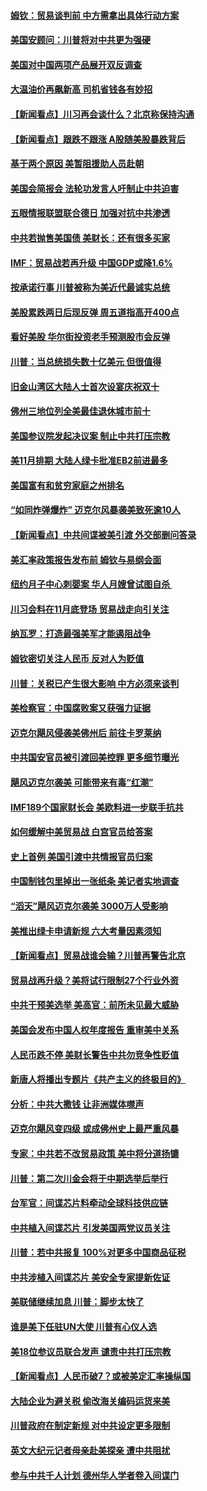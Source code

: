 #### [姆钦：贸易谈判前 中方需拿出具体行动方案](../pages/nsc412/n10780360.md?t=10130633) 

#### [美国安顾问：川普将对中共更为强硬](../pages/nsc412/n10780579.md?t=10130633) 

#### [美国对中国两项产品展开双反调查](../pages/nsc412/n10780059.md?t=10130633) 

#### [大温油价再飙新高 司机省钱各有妙招](../pages/nsc412/n10780183.md?t=10130633) 

#### [【新闻看点】川习再会谈什么？北京称保持沟通](../pages/nsc412/n10780037.md?t=10130633) 

#### [【新闻看点】跟跌不跟涨 A股随美股暴跌背后](../pages/nsc412/n10780057.md?t=10130633) 

#### [基于两个原因 美暂阻援助人员赴朝](../pages/nsc412/n10779723.md?t=10130633) 

#### [美国会简报会 法轮功发言人吁制止中共迫害](../pages/nsc412/n10779649.md?t=10130633) 

#### [五眼情报联盟联合德日 加强对抗中共渗透](../pages/nsc412/n10779555.md?t=10130633) 

#### [中共若抛售美国债 美财长：还有很多买家](../pages/nsc412/n10779551.md?t=10130633) 

#### [IMF：贸易战若再升级 中国GDP或降1.6%](../pages/nsc412/n10779387.md?t=10130633) 

#### [按承诺行事 川普被称为美近代最诚实总统](../pages/nsc412/n10779378.md?t=10130633) 

#### [美股累跌两日后现反弹 周五道指高开400点](../pages/nsc412/n10777885.md?t=10130633) 

#### [看好美股 华尔街投资老手预测股市会反弹](../pages/nsc412/n10778604.md?t=10130633) 

#### [川普：当总统损失数十亿美元 但很值得](../pages/nsc412/n10778932.md?t=10130633) 

#### [旧金山湾区大陆人士首次设宴庆祝双十](../pages/nsc412/n10778620.md?t=10130633) 

#### [佛州三地位列全美最佳退休城市前十](../pages/nsc412/n10777888.md?t=10130633) 

#### [美国参议院发起决议案 制止中共打压宗教](../pages/nsc412/n10777584.md?t=10130633) 

#### [美11月排期 大陆人绿卡批准EB2前进最多](../pages/nsc412/n10777900.md?t=10130633) 

#### [美国富有和贫穷家庭之州排名](../pages/nsc412/n10777911.md?t=10130633) 

#### [“如同炸弹爆炸” 迈克尔风暴袭美致死逾10人](../pages/nsc412/n10777806.md?t=10130633) 

#### [【新闻看点】中共间谍被美引渡 外交部删问答录](../pages/nsc412/n10777155.md?t=10130633) 

#### [美汇率政策报告发布前 姆钦与易纲会面](../pages/nsc412/n10777156.md?t=10130633) 

#### [纽约月子中心刺婴案 华人月嫂曾试图自杀 ](../pages/nsc412/n10777493.md?t=10130633) 

#### [川习会料在11月底登场 贸易战走向引关注](../pages/nsc412/n10777468.md?t=10130633) 

#### [纳瓦罗：打造最强美军才能遏阻战争](../pages/nsc412/n10777382.md?t=10130633) 

#### [姆钦密切关注人民币 反对人为贬值](../pages/nsc412/n10777297.md?t=10130633) 

#### [川普：关税已产生很大影响 中方必须来谈判](../pages/nsc412/n10777141.md?t=10130633) 

#### [美检察官：中国腐败案又获强力证据](../pages/nsc412/n10777118.md?t=10130633) 

#### [迈克尔飓风侵袭美佛州后 前往卡罗莱纳](../pages/nsc412/n10777049.md?t=10130633) 

#### [中共国安官员被引渡回美控罪 更多细节曝光](../pages/nsc412/n10775561.md?t=10130633) 

#### [飓风迈克尔袭美 可能带来有毒“红潮”](../pages/nsc412/n10776149.md?t=10130633) 

#### [IMF189个国家财长会 美欧料进一步联手抗共](../pages/nsc412/n10775397.md?t=10130633) 

#### [如何缓解中美贸易战 白宫官员给答案](../pages/nsc412/n10775590.md?t=10130633) 

#### [史上首例 美国引渡中共情报官员归案](../pages/nsc412/n10775224.md?t=10130633) 

#### [中国制钱包里掉出一张纸条 美记者实地调查](../pages/nsc412/n10775105.md?t=10130633) 

#### [“滔天”飓风迈克尔袭美 3000万人受影响](../pages/nsc412/n10775248.md?t=10130633) 

#### [美推出绿卡申请新规 六大考量因素须知](../pages/nsc412/n10774920.md?t=10130633) 

#### [【新闻看点】贸易战谁会输？川普再警告北京](../pages/nsc412/n10774769.md?t=10130633) 

#### [贸易战再升级？美将试行限制27个行业外资](../pages/nsc412/n10774978.md?t=10130633) 

#### [中共干预美选举 美高官：前所未见最大威胁](../pages/nsc412/n10774924.md?t=10130633) 

#### [美国会发布中国人权年度报告 重审美中关系](../pages/nsc412/n10774917.md?t=10130633) 

#### [人民币跌不停 美财长警告中共勿竞争性贬值](../pages/nsc412/n10774778.md?t=10130633) 

#### [新唐人将播出专题片《共产主义的终极目的》](../pages/nsc412/n10767004.md?t=10130633) 

#### [分析：中共大撒钱 让非洲媒体噤声](../pages/nsc412/n10772349.md?t=10130633) 

#### [迈克尔飓风变四级 或成佛州史上最严重风暴](../pages/nsc412/n10774142.md?t=10130633) 

#### [专家：中共若不改贸易政策 美中将分道扬镳](../pages/nsc412/n10773996.md?t=10130633) 

#### [川普：第二次川金会将于中期选举后举行](../pages/nsc412/n10773708.md?t=10130633) 

#### [台军官：间谍芯片料牵动全球科技供应链](../pages/nsc412/n10772822.md?t=10130633) 

#### [中共植入间谍芯片 引发美国两党议员关注](../pages/nsc412/n10773424.md?t=10130633) 

#### [川普：若中共报复 100%对更多中国商品征税](../pages/nsc412/n10773067.md?t=10130633) 

#### [中共涉植入间谍芯片 美安全专家提新佐证](../pages/nsc412/n10773174.md?t=10130633) 

#### [美联储继续加息 川普：脚步太快了](../pages/nsc412/n10773095.md?t=10130633) 

#### [谁是美下任驻UN大使 川普有心仪人选](../pages/nsc412/n10772974.md?t=10130633) 

#### [美18位参议员联合发声 谴责中共打压宗教](../pages/nsc412/n10767290.md?t=10130633) 

#### [【新闻看点】人民币破7？或被美定汇率操纵国](../pages/nsc412/n10772384.md?t=10130633) 

#### [大陆企业为避关税 偷改海关编码运货来美](../pages/nsc412/n10772734.md?t=10130633) 

#### [川普政府在制定新规 对中共设定更多限制](../pages/nsc412/n10772785.md?t=10130633) 

#### [英文大纪元记者母亲赴美探亲 遭中共阻扰](../pages/nsc412/n10772575.md?t=10130633) 

#### [参与中共千人计划 德州华人学者卷入间谍门](../pages/nsc412/n10772595.md?t=10130633) 

